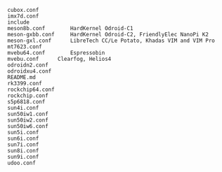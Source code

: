     cubox.conf
    imx7d.conf
    include
    meson8b.conf		HardKernel Odroid-C1
    meson-gxbb.conf		HardKernel Odroid-C2, FriendlyElec NanoPi K2
    meson-gxl.conf		LibreTech CC/Le Potato, Khadas VIM and VIM Pro
    mt7623.conf
    mvebu64.conf		Espressobin
    mvebu.conf		Clearfog, Helios4
    odroidn2.conf		
    odroidxu4.conf
    README.md
    rk3399.conf
    rockchip64.conf
    rockchip.conf
    s5p6818.conf
    sun4i.conf
    sun50iw1.conf
    sun50iw2.conf
    sun50iw6.conf
    sun5i.conf
    sun6i.conf
    sun7i.conf
    sun8i.conf
    sun9i.conf
    udoo.conf
